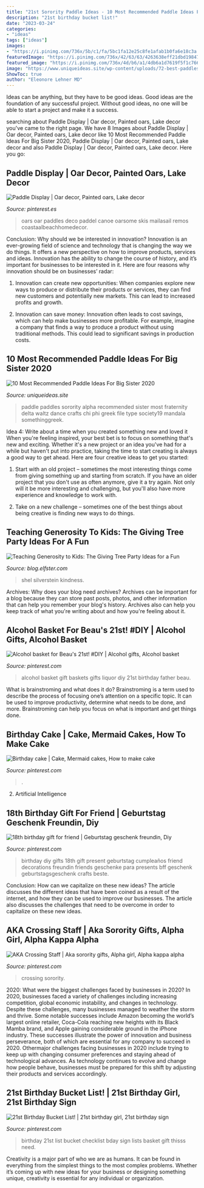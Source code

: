 ```yaml
---
title: "21st Sorority Paddle Ideas - 10 Most Recommended Paddle Ideas For Big Sister 2020"
description: "21st birthday bucket list!"
date: "2023-03-24"
categories:
- "ideas"
tags: ["ideas"]
images:
- "https://i.pinimg.com/736x/5b/c1/fa/5bc1fa12e25c8fe1afab1b0fa6e18c3a.jpg"
featuredImage: "https://i.pinimg.com/736x/42/63/63/4263638eff21dbd19847826c86c04492--diy-th-birthday-gifts-th-birthday-ideas-for-boys-sons.jpg"
featured_image: "https://i.pinimg.com/736x/4d/b6/a1/4db6a1d7619f5f1c766345169bf0f936---birthday-st-birthday-check-list.jpg"
image: "https://www.uniqueideas.site/wp-content/uploads/72-best-paddles-images-on-pinterest-sorority-crafts-sorority-1.jpg"
ShowToc: true
author: "Eleonore Lehner MD"
---
```



Ideas can be anything, but they have to be good ideas. Good ideas are the foundation of any successful project. Without good ideas, no one will be able to start a project and make it a success.

	

		
searching about Paddle Display | Oar decor, Painted oars, Lake decor you've came to the right page. We have 8 Images about Paddle Display | Oar decor, Painted oars, Lake decor like 10 Most Recommended Paddle Ideas For Big Sister 2020, Paddle Display | Oar decor, Painted oars, Lake decor and also Paddle Display | Oar decor, Painted oars, Lake decor. Here you go:
		
    
## Paddle Display | Oar Decor, Painted Oars, Lake Decor

<img loading=lazy src="https://i.pinimg.com/736x/8f/55/7d/8f557de70d4854675bd7402c86badfec--paddles.jpg" onerror="this.onerror=null;this.src='https://tse2.mm.bing.net/th?id=OIP.fKz6mpLTtDM_qYUDJZew8QHaJ3&amp;pid=15.1';" alt="Paddle Display | Oar decor, Painted oars, Lake decor">

_Source: pinterest.es_

>oars oar paddles deco paddel canoe oarsome skis mailasail remos coastaalbeachhomedecor. 

	

Conclusion: Why should we be interested in innovation?
Innovation is an ever-growing field of science and technology that is changing the way we do things. It offers a new perspective on how to improve products, services and ideas. Innovation has the ability to change the course of history, and it’s important for businesses to be interested in it. Here are four reasons why innovation should be on businesses’ radar:
1) Innovation can create new opportunities: When companies explore new ways to produce or distribute their products or services, they can find new customers and potentially new markets. This can lead to increased profits and growth.

2) Innovation can save money: Innovation often leads to cost savings, which can help make businesses more profitable. For example, imagine a company that finds a way to produce a product without using traditional methods. This could lead to significant savings in production costs.

    
## 10 Most Recommended Paddle Ideas For Big Sister 2020

<img loading=lazy src="https://www.uniqueideas.site/wp-content/uploads/72-best-paddles-images-on-pinterest-sorority-crafts-sorority-1.jpg" onerror="this.onerror=null;this.src='https://tse4.mm.bing.net/th?id=OIP.bGu7tYDMtvNZm1uy_4A1FwHaNL&amp;pid=15.1';" alt="10 Most Recommended Paddle Ideas For Big Sister 2020">

_Source: uniqueideas.site_

>paddle paddles sorority alpha recommended sister most fraternity delta waltz dance crafts chi phi greek file type society19 mandala somethinggreek. 

	

Idea 4: Write about a time when you created something new and loved it
When you're feeling inspired, your best bet is to focus on something that's new and exciting. Whether it's a new project or an idea you've had for a while but haven't put into practice, taking the time to start creating is always a good way to get ahead. Here are four creative ideas to get you started: 
1. Start with an old project – sometimes the most interesting things come from giving something up and starting from scratch. If you have an older project that you don't use as often anymore, give it a try again. Not only will it be more interesting and challenging, but you'll also have more experience and knowledge to work with.

2. Take on a new challenge – sometimes one of the best things about being creative is finding new ways to do things.

    
## Teaching Generosity To Kids: The Giving Tree Party Ideas For A Fun

<img loading=lazy src="http://blog.elfster.com/wp-content/uploads/2017/05/giving-tree.jpg" onerror="this.onerror=null;this.src='https://tse4.mm.bing.net/th?id=OIP.Pi17rzSHact_ovh96YHgtgHaE8&amp;pid=15.1';" alt="Teaching Generosity to Kids: The Giving Tree Party Ideas for a Fun">

_Source: blog.elfster.com_

>shel silverstein kindness. 

	

Archives: Why does your blog need archives?
Archives can be important for a blog because they can store past posts, photos, and other information that can help you remember your blog's history. Archives also can help you keep track of what you're writing about and how you're feeling about it.

    
## Alcohol Basket For Beau&#039;s 21st! #DIY | Alcohol Gifts, Alcohol Basket

<img loading=lazy src="https://i.pinimg.com/originals/56/b5/e8/56b5e84e0df663d2a3ce716558b28e22.jpg" onerror="this.onerror=null;this.src='https://tse2.mm.bing.net/th?id=OIP.VajmT6tJrUYlghtxHHUblQHaJ4&amp;pid=15.1';" alt="Alcohol basket for Beau&#039;s 21st! #DIY | Alcohol gifts, Alcohol basket">

_Source: pinterest.com_

>alcohol basket gift baskets gifts liquor diy 21st birthday father beau. 

	

What is brainstroming and what does it do?
Brainstroming is a term used to describe the process of focusing one’s attention on a specific topic. It can be used to improve productivity, determine what needs to be done, and more. Brainstroming can help you focus on what is important and get things done.

    
## Birthday Cake | Cake, Mermaid Cakes, How To Make Cake

<img loading=lazy src="https://i.pinimg.com/originals/78/5e/5d/785e5d6ee0f7322ad2aa18928f03f70f.jpg" onerror="this.onerror=null;this.src='https://tse3.mm.bing.net/th?id=OIP.Tf6nsY3c4aOk74pmKiav4wHaJ4&amp;pid=15.1';" alt="Birthday cake | Cake, Mermaid cakes, How to make cake">

_Source: pinterest.com_

>. 

	

2. Artificial Intelligence 

    
## 18th Birthday Gift For Friend | Geburtstag Geschenk Freundin, Diy

<img loading=lazy src="https://i.pinimg.com/736x/42/63/63/4263638eff21dbd19847826c86c04492--diy-th-birthday-gifts-th-birthday-ideas-for-boys-sons.jpg" onerror="this.onerror=null;this.src='https://tse1.mm.bing.net/th?id=OIP.H8HrEGfDQHF06CO19PAYCwHaJ3&amp;pid=15.1';" alt="18th birthday gift for friend | Geburtstag geschenk freundin, Diy">

_Source: pinterest.com_

>birthday diy gifts 18th gift present geburtstag cumpleaños friend decorations freundin friends geschenke para presents bff geschenk geburtstagsgeschenk crafts beste. 

	

Conclusion: How can we capitalize on these new ideas?
The article discusses the different ideas that have been coined as a result of the internet, and how they can be used to improve our businesses. The article also discusses the challenges that need to be overcome in order to capitalize on these new ideas.

    
## AKA Crossing Staff | Aka Sorority Gifts, Alpha Girl, Alpha Kappa Alpha

<img loading=lazy src="https://i.pinimg.com/736x/5b/c1/fa/5bc1fa12e25c8fe1afab1b0fa6e18c3a.jpg" onerror="this.onerror=null;this.src='https://tse2.mm.bing.net/th?id=OIP.T-1mtCvV4XluOe_bzeK-WAHaJ4&amp;pid=15.1';" alt="AKA Crossing Staff | Aka sorority gifts, Alpha girl, Alpha kappa alpha">

_Source: pinterest.com_

>crossing sorority. 

	

2020: What were the biggest challenges faced by businesses in 2020?
In 2020, businesses faced a variety of challenges including increasing competition, global economic instability, and changes in technology. Despite these challenges, many businesses managed to weather the storm and thrive. Some notable successes include Amazon becoming the world’s largest online retailer, Coca-Cola reaching new heights with its Black Mamba brand, and Apple gaining considerable ground in the iPhone industry.
These successes illustrate the power of innovation and business perseverance, both of which are essential for any company to succeed in 2020. Othermajor challenges facing businesses in 2020 include trying to keep up with changing consumer preferences and staying ahead of technological advances. As technology continues to evolve and change how people behave, businesses must be prepared for this shift by adjusting their products and services accordingly.

    
## 21st Birthday Bucket List! | 21st Birthday Girl, 21st Birthday Sign

<img loading=lazy src="https://i.pinimg.com/736x/4d/b6/a1/4db6a1d7619f5f1c766345169bf0f936---birthday-st-birthday-check-list.jpg" onerror="this.onerror=null;this.src='https://tse2.mm.bing.net/th?id=OIP.Lr3QRxCkULZMIhMoN1tTfwHaHa&amp;pid=15.1';" alt="21st Birthday Bucket List! | 21st birthday girl, 21st birthday sign">

_Source: pinterest.com_

>birthday 21st list bucket checklist bday sign lists basket gift thisss need. 

	

Creativity is a major part of who we are as humans. It can be found in everything from the simplest things to the most complex problems. Whether it’s coming up with new ideas for your business or designing something unique, creativity is essential for any individual or organization.

